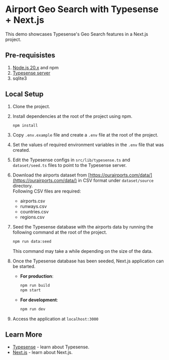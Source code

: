 # Airport Geo Search with Typesense + Next.js

This demo showcases Typesense's Geo Search features in a Next.js project.

## Pre-requisistes

1. [Node.js 20.x](https://nodejs.org) and npm
2. [Typesense server](https://typesense.org/docs/guide/install-typesense.html)
3. sqlite3

## Local Setup

1. Clone the project.

2. Install dependencies at the root of the project using npm.
   ```bash
   npm install
   ```
3. Copy `.env.example` file and create a `.env` file at the root of the project.
4. Set the values of required environment variables in the `.env` file that was created.
5. Edit the Typesense configs in `src/lib/typesense.ts` and `dataset/seed.ts` files to point to the Typesense server.
6. Download the airports dataset from [https://ourairports.com/data/](https://ourairports.com/data/) in CSV format under `dataset/source` directory.  
   Following CSV files are required:
   - airports.csv
   - runways.csv
   - countries.csv
   - regions.csv  
7. Seed the Typesense database with the airports data by running the following command at the root of the project.
   ```bash
   npm run data:seed
   ```
   This command may take a while depending on the size of the data.
8. Once the Typesense database has been seeded, Next.js application can be started.
   - **For production**:
     ```bash
     npm run build
     npm start
     ```
   - **For development**:
     ```bash
     npm run dev
     ```
9. Access the application at `localhost:3000`

## Learn More
- [Typesense](https://typesense.org) - learn about Typesense.
- [Next.js](https://nextjs.org/docs) - learn about Next.js.
